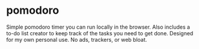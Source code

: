 # pomodoro
Simple pomodoro timer you can run locally in the browser. 
Also includes a to-do list creator to keep track of the tasks you need to get done.
Designed for my own personal use.
No ads, trackers, or web bloat.

